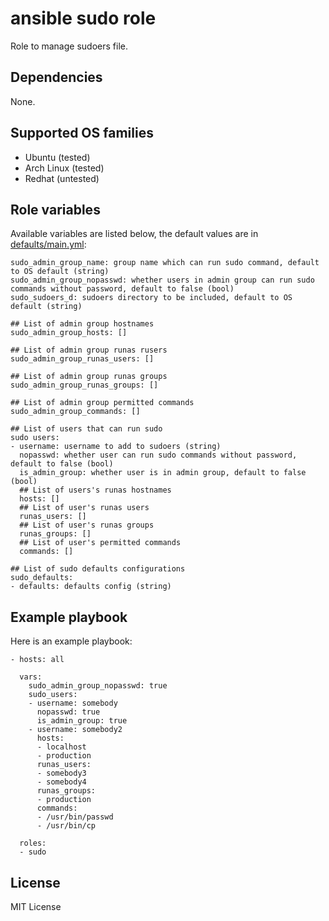 # ansible sudo role

Role to manage sudoers file.

## Dependencies

None.

## Supported OS families

- Ubuntu (tested)
- Arch Linux (tested)
- Redhat (untested)

## Role variables

Available variables are listed below, the default values are in [defaults/main.yml](./defaults/main.yml):
```
sudo_admin_group_name: group name which can run sudo command, default to OS default (string)
sudo_admin_group_nopasswd: whether users in admin group can run sudo commands without password, default to false (bool)
sudo_sudoers_d: sudoers directory to be included, default to OS default (string)

## List of admin group hostnames
sudo_admin_group_hosts: []

## List of admin group runas rusers
sudo_admin_group_runas_users: []

## List of admin group runas groups
sudo_admin_group_runas_groups: []

## List of admin group permitted commands
sudo_admin_group_commands: []

## List of users that can run sudo
sudo users:
- username: username to add to sudoers (string)
  nopasswd: whether user can run sudo commands without password, default to false (bool)
  is_admin_group: whether user is in admin group, default to false (bool)
  ## List of users's runas hostnames
  hosts: []
  ## List of user's runas users
  runas_users: []
  ## List of user's runas groups
  runas_groups: []
  ## List of user's permitted commands
  commands: []

## List of sudo defaults configurations
sudo_defaults:
- defaults: defaults config (string)
```

## Example playbook

Here is an example playbook:
```
- hosts: all

  vars:
    sudo_admin_group_nopasswd: true
    sudo_users:
    - username: somebody
      nopasswd: true
      is_admin_group: true
    - username: somebody2
      hosts:
      - localhost
      - production
      runas_users:
      - somebody3
      - somebody4
      runas_groups:
      - production
      commands:
      - /usr/bin/passwd
      - /usr/bin/cp

  roles:
  - sudo
```

## License

MIT License
